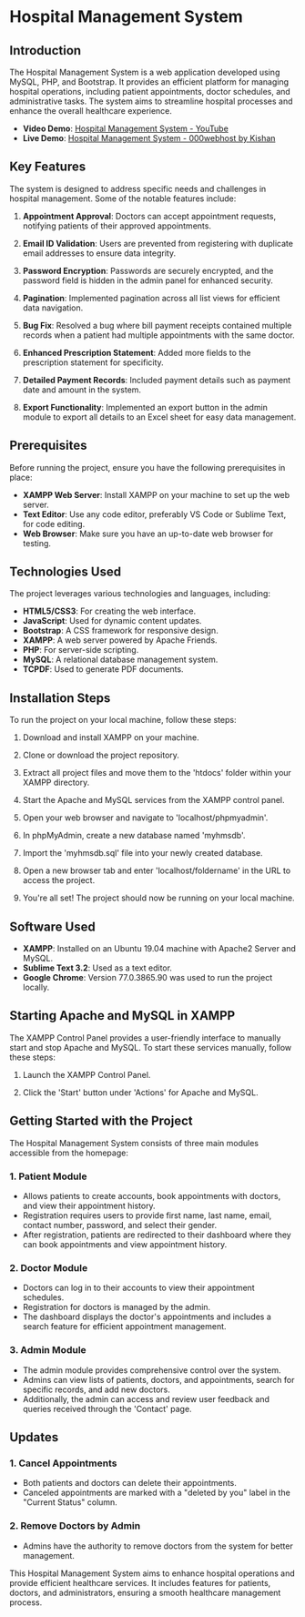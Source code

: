 # Hospital Management System

## Introduction

The Hospital Management System is a web application developed using MySQL, PHP, and Bootstrap. It provides an efficient platform for managing hospital operations, including patient appointments, doctor schedules, and administrative tasks. The system aims to streamline hospital processes and enhance the overall healthcare experience.

- **Video Demo**: [Hospital Management System - YouTube](https://www.youtube.com/watch?v=<VIDEO_ID>)
- **Live Demo**: [Hospital Management System - 000webhost by Kishan](<LIVE_DEMO_URL>)

## Key Features

The system is designed to address specific needs and challenges in hospital management. Some of the notable features include:

1. **Appointment Approval**: Doctors can accept appointment requests, notifying patients of their approved appointments.

2. **Email ID Validation**: Users are prevented from registering with duplicate email addresses to ensure data integrity.

3. **Password Encryption**: Passwords are securely encrypted, and the password field is hidden in the admin panel for enhanced security.

4. **Pagination**: Implemented pagination across all list views for efficient data navigation.

5. **Bug Fix**: Resolved a bug where bill payment receipts contained multiple records when a patient had multiple appointments with the same doctor.

6. **Enhanced Prescription Statement**: Added more fields to the prescription statement for specificity.

7. **Detailed Payment Records**: Included payment details such as payment date and amount in the system.

8. **Export Functionality**: Implemented an export button in the admin module to export all details to an Excel sheet for easy data management.

## Prerequisites

Before running the project, ensure you have the following prerequisites in place:

- **XAMPP Web Server**: Install XAMPP on your machine to set up the web server.
- **Text Editor**: Use any code editor, preferably VS Code or Sublime Text, for code editing.
- **Web Browser**: Make sure you have an up-to-date web browser for testing.

## Technologies Used

The project leverages various technologies and languages, including:

- **HTML5/CSS3**: For creating the web interface.
- **JavaScript**: Used for dynamic content updates.
- **Bootstrap**: A CSS framework for responsive design.
- **XAMPP**: A web server powered by Apache Friends.
- **PHP**: For server-side scripting.
- **MySQL**: A relational database management system.
- **TCPDF**: Used to generate PDF documents.

## Installation Steps

To run the project on your local machine, follow these steps:

1. Download and install XAMPP on your machine.

2. Clone or download the project repository.

3. Extract all project files and move them to the 'htdocs' folder within your XAMPP directory.

4. Start the Apache and MySQL services from the XAMPP control panel.

5. Open your web browser and navigate to 'localhost/phpmyadmin'.

6. In phpMyAdmin, create a new database named 'myhmsdb'.

7. Import the 'myhmsdb.sql' file into your newly created database.

8. Open a new browser tab and enter 'localhost/foldername' in the URL to access the project.

9. You're all set! The project should now be running on your local machine.

## Software Used

- **XAMPP**: Installed on an Ubuntu 19.04 machine with Apache2 Server and MySQL.
- **Sublime Text 3.2**: Used as a text editor.
- **Google Chrome**: Version 77.0.3865.90 was used to run the project locally.

## Starting Apache and MySQL in XAMPP

The XAMPP Control Panel provides a user-friendly interface to manually start and stop Apache and MySQL. To start these services manually, follow these steps:

1. Launch the XAMPP Control Panel.

2. Click the 'Start' button under 'Actions' for Apache and MySQL.

## Getting Started with the Project

The Hospital Management System consists of three main modules accessible from the homepage:

### 1. Patient Module

- Allows patients to create accounts, book appointments with doctors, and view their appointment history.
- Registration requires users to provide first name, last name, email, contact number, password, and select their gender.
- After registration, patients are redirected to their dashboard where they can book appointments and view appointment history.

### 2. Doctor Module

- Doctors can log in to their accounts to view their appointment schedules.
- Registration for doctors is managed by the admin.
- The dashboard displays the doctor's appointments and includes a search feature for efficient appointment management.

### 3. Admin Module

- The admin module provides comprehensive control over the system.
- Admins can view lists of patients, doctors, and appointments, search for specific records, and add new doctors.
- Additionally, the admin can access and review user feedback and queries received through the 'Contact' page.

## Updates

### 1. Cancel Appointments

- Both patients and doctors can delete their appointments.
- Canceled appointments are marked with a "deleted by you" label in the "Current Status" column.

### 2. Remove Doctors by Admin

- Admins have the authority to remove doctors from the system for better management.

This Hospital Management System aims to enhance hospital operations and provide efficient healthcare services. It includes features for patients, doctors, and administrators, ensuring a smooth healthcare management process.
